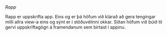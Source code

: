 *Rapp*

Rapp er uppskrifta app. Eins og er þá höfum við klárað að gera tengingar milli allra view-a eins og sýnt er í stöðuvélinni okkar. Síðan höfum við búið til gervi uppskriftagögn á framendanum sem birtast í appinu.
